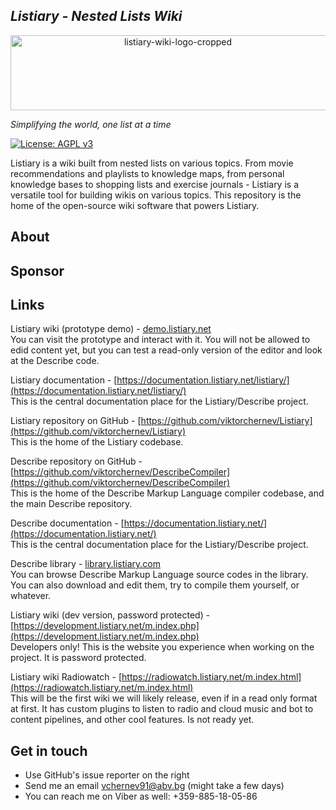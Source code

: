 ## *Listiary - Nested Lists Wiki*  

<p align="center">
<img width="520" height="120" alt="listiary-wiki-logo-cropped" src="https://github.com/user-attachments/assets/02d3faff-e4cf-49f8-a771-c7b8fbb483e0" />
</p>

_Simplifying the world, one list at a time_
<!-- World simplified, one list at a time -->
<!-- Listiary - see complexity surmised -->
<!-- Listiary - the world in simple terms -->

[![License: AGPL v3](https://img.shields.io/badge/License-AGPL_v3-blue.svg)](https://www.gnu.org/licenses/agpl-3.0)

Listiary is a wiki built from nested lists on various topics. From movie recommendations and playlists to knowledge maps, from personal knowledge bases to shopping lists and exercise journals - Listiary is a versatile tool for building wikis on various topics. 
This repository is the home of the open-source wiki software that powers Listiary.

## About  

## Sponsor  

## Links  
Listiary wiki (prototype demo) - [demo.listiary.net](https://demo.listiary.net/m.index.php)  
You can visit the prototype and interact with it. You will not be allowed to edid content yet, but you can test a read-only version of the editor and look at the Describe code.

Listiary documentation - [https://documentation.listiary.net/listiary/](https://documentation.listiary.net/listiary/)  
This is the central documentation place for the Listiary/Describe project.

Listiary repository on GitHub - [https://github.com/viktorchernev/Listiary](https://github.com/viktorchernev/Listiary)  
This is the home of the Listiary codebase.

Describe repository on GitHub - [https://github.com/viktorchernev/DescribeCompiler](https://github.com/viktorchernev/DescribeCompiler)  
This is the home of the Describe Markup Language compiler codebase, and the main Describe repository.

Describe documentation - [https://documentation.listiary.net/](https://documentation.listiary.net/)  
This is the central documentation place for the Listiary/Describe project.

Describe library - [library.listiary.com](https://library.listiary.com/)  
You can browse Describe Markup Language source codes in the library. You can also download and edit them, try to compile them yourself, or whatever.

Listiary wiki (dev version, password protected) - [https://development.listiary.net/m.index.php](https://development.listiary.net/m.index.php)  
Developers only! This is the website you experience when working on the project. It is password protected.

Listiary wiki Radiowatch - [https://radiowatch.listiary.net/m.index.html](https://radiowatch.listiary.net/m.index.html)  
This will be the first wiki we will likely release, even if in a read only format at first. It has custom plugins to listen to radio and cloud music and bot to content pipelines, and other cool features. Is not ready yet.


## Get in touch  
- Use GitHub's issue reporter on the right
- Send me an email vchernev91@abv.bg (might take a few days)
- You can reach me on Viber as well: +359-885-18-05-86
